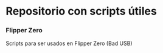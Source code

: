 # Repositorio con scripts útiles

### Flipper Zero 
Scripts para ser usados en Flipper Zero (Bad USB) 
